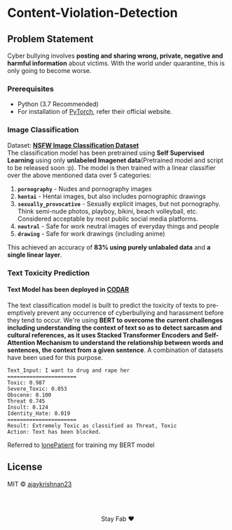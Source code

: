 # Content-Violation-Detection


## Problem Statement
Cyber bullying involves **posting and sharing wrong, private, negative and harmful information** about victims. With the world under quarantine, this is only going to become worse.


### Prerequisites
- Python (3.7 Recommended)
- For installation of [PyTorch](https://pytorch.org/), refer their official website. 
 

### Image Classification
 Dataset: **[NSFW Image Classification Dataset](https://www.kaggle.com/krishnaalagiri/nsfw-image-classification)**  
 The classification model has been pretrained using **Self Supervised Learning** using only **unlabeled Imagenet data**(Pretrained model and script to be released soon :p). The model is then trained with a linear classifier over the above mentioned data over 5 categories:
1. **`pornography`** - Nudes and pornography images
2. **`hentai`** - Hentai images, but also includes pornographic drawings
3. **`sexually_provocative`** - Sexually explicit images, but not pornography. Think semi-nude photos, playboy, bikini, beach volleyball, etc. Considered acceptable by most public social media platforms.
4. **`neutral`** - Safe for work neutral images of everyday things and people
5. **`drawing`** - Safe for work drawings (including anime)

This achieved an accuracy of **83% using purely unlabaled data** and **a single linear layer**.

### Text Toxicity Prediction

#### Text Model has been deployed in [CODAR](https://github.com/axenhammer/CODAR) 

The text classification model is built to predict the toxicity of texts to pre-emptively prevent any occurrence of cyberbullying and harassment before they tend to occur. We're using **BERT to overcome the current challenges including understanding the context of text so as to detect sarcasm and cultural references, as it uses Stacked Transformer Encoders and Self-Attention Mechanism to understand the relationship between words and sentences, the context from a given sentence**. A combination of datasets have been used for this purpose. 

```
Text_Input: I want to drug and rape her 
======================
Toxic: 0.987 
Severe_Toxic: 0.053 
Obscene: 0.100 
Threat 0.745 
Insult: 0.124 
Identity_Hate: 0.019 
======================
Result: Extremely Toxic as classified as Threat, Toxic 
Action: Text has been blocked. 

```

Referred to [lonePatient](https://github.com/lonePatient/Bert-Multi-Label-Text-Classification) for training my BERT model




## License
MIT © [ajaykrishnan23](/LICENSE)


<br><br>
<p align="center">
  Stay Fab ❤️ 
</p>


